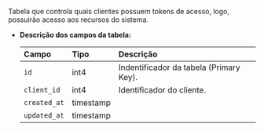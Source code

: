 Tabela que controla quais clientes possuem tokens de acesso, logo, possuirão acesso aos recursos do sistema.

- **Descrição dos campos da tabela:**

  | Campo        | Tipo      | Descrição                                               |
  | :----------- | :-------- | :------------------------------------------------------ |
  | `id`         | int4      | Indentificador da tabela (Primary Key).                 |
  | `client_id`  | int4      | Identificador do cliente.                               |
  | `created_at` | timestamp |                                                         |
  | `updated_at` | timestamp |                                                         |